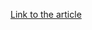 [Link to the article](https://blog.cyble.com/2021/08/04/a-deep-dive-analysis-of-venomous-ransomware/)
